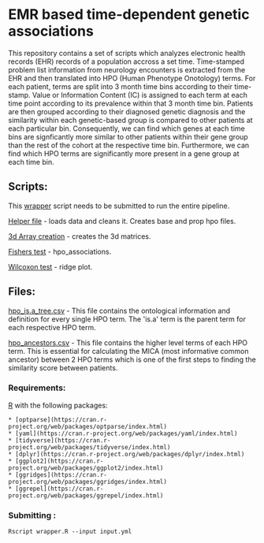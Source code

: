 # EMR based time-dependent genetic associations

This repository contains a set of scripts which analyzes electronic health records (EHR) records of a population accross a set time. Time-stamped problem list information from neurology encounters is extracted from the EHR and then translated into HPO (Human Phenotype Onotology) terms. For each patient, terms are split into 3 month time bins according to their time-stamp. Value or Information Content (IC) is assigned to each term at each time point according to its prevalence within that 3 month time bin. Patients are then grouped according to their diagnosed genetic diagnosis and the similarity within each genetic-based group is compared to other patients at each particular bin. Consequently, we can find which genes at each time bins are signficantly more similar to other patients within their gene group than the rest of the cohort at the respective time bin. Furthermore, we can find which HPO terms are significantly more present in a gene group at each time bin.


## Scripts: ##

This [wrapper](https://github.com/shiva-g/The-Cube/blob/master/wrapper.R) script needs to be submitted to run the entire pipeline.

  [Helper file](https://github.com/shiva-g/The-Cube/blob/master/scripts/helper_file.R)  - loads data and cleans it. Creates base and prop hpo files. 
  
  [3d Array creation](https://github.com/shiva-g/The-Cube/blob/master/scripts/3d_arrays.R) - creates the 3d matrices.
  
  [Fishers test](https://github.com/shiva-g/The-Cube/blob/master/scripts/hpo_associations.R) - hpo_associations.
  
  [Wilcoxon test](https://github.com/shiva-g/The-Cube/blob/master/scripts/wilcoxon_test.R) - ridge plot.
  

## Files: ##

[hpo_is.a_tree.csv](https://github.com/shiva-g/The-Cube/blob/master/files/hpo_is.a_tree.csv) - This file contains the ontological information and definition for every single HPO term. The 'is.a' term is the parent term for each respective HPO term.

[hpo_ancestors.csv](https://github.com/shiva-g/The-Cube/blob/master/files/hpo_ancestors.csv) -  This file contains the higher level terms of each HPO term. This is essential for calculating the MICA (most informative common ancestor) between 2 HPO terms which is one of the first steps to finding the similarity score between patients.


### Requirements:
  [R](https://www.r-project.org/) with the following packages:
  
    * [optparse](https://cran.r-project.org/web/packages/optparse/index.html)
    * [yaml](https://cran.r-project.org/web/packages/yaml/index.html)
    * [tidyverse](https://cran.r-project.org/web/packages/tidyverse/index.html)
    * [dplyr](https://cran.r-project.org/web/packages/dplyr/index.html)
    * [ggplot2](https://cran.r-project.org/web/packages/ggplot2/index.html)
    * [ggridges](https://cran.r-project.org/web/packages/ggridges/index.html)
    * [ggrepel](https://cran.r-project.org/web/packages/ggrepel/index.html)

### Submitting :

```
Rscript wrapper.R --input input.yml
```
